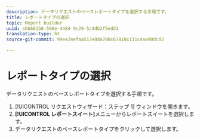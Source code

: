 ```yaml
---
description: データリクエストのベースレポートタイプを選択する手順です。
title: レポートタイプの選択
topic: Report builder
uuid: ebb682b8-590e-4484-9c29-5c4db2f5edd1
translation-type: ht
source-git-commit: 99ee24efaa517e8da700c67818c111c4aa90dc02

---
```



# レポートタイプの選択

データリクエストのベースレポートタイプを選択する手順です。

1. [!UICONTROL リクエストウィザード：ステップ 1] ウィンドウを開きます。
1. **[!UICONTROL レポートスイート]**&#x200B;メニューからレポートスイートを選択します。
1. データリクエストのベースレポートタイプをクリックして選択します。
